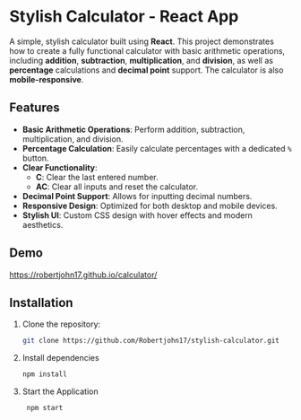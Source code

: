 # Stylish Calculator - React App

A simple, stylish calculator built using **React**. This project demonstrates how to create a fully functional calculator with basic arithmetic operations, including **addition**, **subtraction**, **multiplication**, and **division**, as well as **percentage** calculations and **decimal point** support. The calculator is also **mobile-responsive**.

## Features

- **Basic Arithmetic Operations**: Perform addition, subtraction, multiplication, and division.
- **Percentage Calculation**: Easily calculate percentages with a dedicated `%` button.
- **Clear Functionality**:
  - **C**: Clear the last entered number.
  - **AC**: Clear all inputs and reset the calculator.
- **Decimal Point Support**: Allows for inputting decimal numbers.
- **Responsive Design**: Optimized for both desktop and mobile devices.
- **Stylish UI**: Custom CSS design with hover effects and modern aesthetics.

## Demo

https://robertjohn17.github.io/calculator/

## Installation

1. Clone the repository:
   ```bash
   git clone https://github.com/Robertjohn17/stylish-calculator.git
   ```
2. Install dependencies
   ```bash
   npm install
   ```
3. Start the Application
   ```bash
    npm start
   ```

